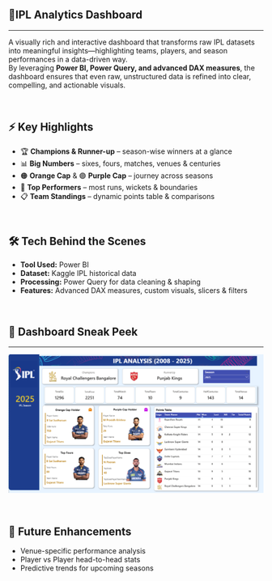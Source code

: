 ## 🏏IPL Analytics Dashboard
---

A visually rich and interactive dashboard that transforms raw IPL datasets into meaningful insights—highlighting teams, players, and season performances in a data-driven way.  
By leveraging **Power BI, Power Query, and advanced DAX measures**, the dashboard ensures that even raw, unstructured data is refined into clear, compelling, and actionable visuals.  


<br>

## ⚡ Key Highlights

- 🏆 **Champions & Runner-up** – season-wise winners at a glance  
- 📊 **Big Numbers** – sixes, fours, matches, venues & centuries  
- 🟠 **Orange Cap** & 🟣 **Purple Cap** – journey across seasons  
- 🥇 **Top Performers** – most runs, wickets & boundaries  
- 📋 **Team Standings** – dynamic points table & comparisons  

<br>

## 🛠️ Tech Behind the Scenes

- **Tool Used:** Power BI  
- **Dataset:** Kaggle IPL historical data  
- **Processing:** Power Query for data cleaning & shaping  
- **Features:** Advanced DAX measures, custom visuals, slicers & filters  

<br>

## 🌟 Dashboard Sneak Peek
--------------------------

![Dashboard Screenshot](https://github.com/ChaitraliM97/ipl-analytics-dashboard/blob/main/IPL_Dashboard.png)  

<br>

## 🚀 Future Enhancements

- Venue-specific performance analysis  
- Player vs Player head-to-head stats  
- Predictive trends for upcoming seasons  
